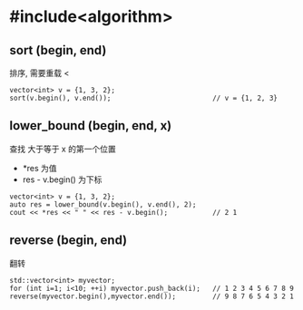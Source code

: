 # #include\<algorithm>

## sort (begin, end)
排序, 需要重载 < 
```
vector<int> v = {1, 3, 2};
sort(v.begin(), v.end());                         // v = {1, 2, 3}
```

## lower_bound (begin, end, x)
查找 大于等于 x 的第一个位置
- *res 为值
- res - v.begin() 为下标
```
vector<int> v = {1, 3, 2};
auto res = lower_bound(v.begin(), v.end(), 2);
cout << *res << " " << res - v.begin();           // 2 1
```

## reverse (begin, end)
翻转
```
std::vector<int> myvector;
for (int i=1; i<10; ++i) myvector.push_back(i);   // 1 2 3 4 5 6 7 8 9
reverse(myvector.begin(),myvector.end());         // 9 8 7 6 5 4 3 2 1
```

